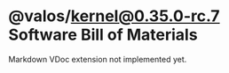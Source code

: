 # @valos/kernel@0.35.0-rc.7 Software Bill of Materials

Markdown VDoc extension not implemented yet.
